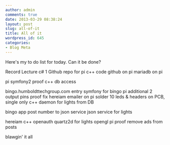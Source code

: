 ```yaml
---
author: admin
comments: true
date: 2013-03-29 08:38:24
layout: post
slug: all-of-it
title: All of it
wordpress_id: 645
categories:
- Blog Meta
---
```


Here's my to do list for today. Can it be done?

Record Lecture c# 1
Github repo for pi c++ code
github on pi
mariadb on pi

pi symfony2 proof
c++ db access

bingo.humboldttechgroup.com entry
symfony for bingo
pi additional 2 output pins proof
fix hereiam emailer on pi
solder 10 leds & headers on PCB, single only
c++ daemon for lights from DB

bingo app post number to json service
json service for lights

hereiam c++ openauth 
quartz2d for lights
opengl pi proof
remove ads from posts


blawgin' it all


